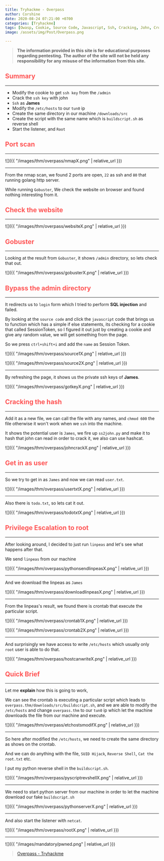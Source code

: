 ```yaml
---
title: Tryhackme - Overpass
author: Corshine
date: 2020-08-24 07:21:00 +0700
categories: [Tryhackme]
tags: [Owasp, Cookie, Source Code, Javascript, Ssh, Cracking, John, Crontab, Reverse Shell]
image: /assets/img/Post/Overpass.png

---
```


>   **The information provided in this site is for educational purposes regarding pentesting. The author of the site will not be held any responsibility for any misuse of the information from this site.**

## **<span style='color:#ff5555'>Summary</span>**
***
- Modify the cookie to get `ssh key` from the `/admin`
- Crack the `ssh key` with john
- `Ssh` as **James**
- Modify the `/etc/hosts` to our `tun0` ip
- Create the same directory in our machine `/downloads/src`
- Create the script with the same name which is `buildscript.sh` as reverse shell
- Start the listener, and `Root`

## **<span style='color:#ff5555'>Port scan</span>**
***

![]({{ "/images/thm/overpass/nmapX.png" | relative_url }})

***

From the nmap scan, we found 2 ports are open, `22` as ssh and `80` that running golang http server.

While running `Gobuster`, We check the website on browser and found nothing interesting from it.

## **<span style='color:#ff5555'>Check the website</span>**
***

![]({{ "/images/thm/overpass/websiteX.png" | relative_url }})

## **<span style='color:#ff5555'>Gobuster</span>**
***

Looking at the result from `Gobuster`, it shows `/admin` directory, so lets check that out.

![]({{ "/images/thm/overpass/gobusterX.png" | relative_url }})

## **<span style='color:#ff5555'>Bypass the admin directory</span>**
***

It redirects us to `login` form which I tried to perform **SQL injection** and failed.

By looking at the `source code` and click the `javascript` code that brings us to function which has a simple if else statements, its checking for a cookie that called SessionToken, so I figured it out just by creating a cookie and give any random value, we will get something from the page.

So we press `ctrl+shift+i` and add the `name` as Session Token.

![]({{ "/images/thm/overpass/source1X.png" | relative_url }})

![]({{ "/images/thm/overpass/source2X.png" | relative_url }})

***

By refreshing the page, it shows us the private ssh keys of **James**.

![]({{ "/images/thm/overpass/gotkeyX.png" | relative_url }})

## **<span style='color:#ff5555'>Cracking the hash</span>**
***

Add it as a new file, we can call the file with any names, and `chmod 600` the file otherwise it won't work when we `ssh` into the machine.

It shows the potential user is `James`, we fire up `ss2john.py` and make it to hash that john can read in order to crack it, we also can use hashcat.

![]({{ "/images/thm/overpass/johncrackX.png" | relative_url }})

## **<span style='color:#ff5555'>Get in as user</span>**
***

So we try to get in as `James` and now we can read `user.txt`.

![]({{ "/images/thm/overpass/usertxtX.png" | relative_url }})

***

Also there is `todo.txt`, so lets cat it out.

![]({{ "/images/thm/overpass/todotxtX.png" | relative_url }})

## **<span style='color:#ff5555'>Privilege Escalation to root</span>**
***

After looking around, I decided to just run `linpeas` and let's see what happens after that.

We send `linpeas` from our machine 

![]({{ "/images/thm/overpass/pythonsendlinpeasX.png" | relative_url }})

***

And we download the linpeas as `James`

![]({{ "/images/thm/overpass/downloadlinpeasX.png" | relative_url }})

***

From the linpeas's result, we found there is crontab that execute the particular script.

![]({{ "/images/thm/overpass/crontab1X.png" | relative_url }})

![]({{ "/images/thm/overpass/crontab2X.png" | relative_url }})

***

And surprisingly we have access to write `/etc/hosts` which usually only `root` user is able to do that.

![]({{ "/images/thm/overpass/hostcanwriteX.png" | relative_url }})

## **<span style='color:#ff5555'>Quick Brief</span>**
***

Let me **explain** how this is going to work, 

We can see the crontab is executing a particular script which leads to `overpass.thm/downloads/src/buildscript.sh`, and we are able to modify the `/etc/hosts` and change `overpass.thm` to our `tun0` ip which let the machine downloads the file from our machine and execute.

![]({{ "/images/thm/overpass/etchostsmodifX.png" | relative_url }})

***

So here after modified the `/etc/hosts`, we need to create the same directory as shows on the crontab.

And we can do anything with the file, `SUID Hijack`, `Reverse Shell`, `Cat the root.txt` etc.

I put my python reverse shell in the `buildscript.sh`.

![]({{ "/images/thm/overpass/pyscriptrevshellX.png" | relative_url }})

***

We need to start python server from our machine in order to let the machine download our fake `buildscript.sh` 

![]({{ "/images/thm/overpass/pythonserverX.png" | relative_url }})

***

And also start the listener with `netcat`.

![]({{ "/images/thm/overpass/rootX.png" | relative_url }})

***

![]({{ "/images/mandatory/pwned.png" | relative_url }})

> [Overpass - Tryhackme](https://tryhackme.com/room/overpass)






